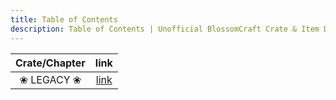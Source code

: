 ```yaml
---
title: Table of Contents
description: Table of Contents | Unofficial BlossomCraft Crate & Item Documentation
---
```


|     Crate/Chapter      |   link    |
|:----------------------:|:---------:|
|      ❀ LEGACY ❀       |   [link](/legacy/home/)    |
